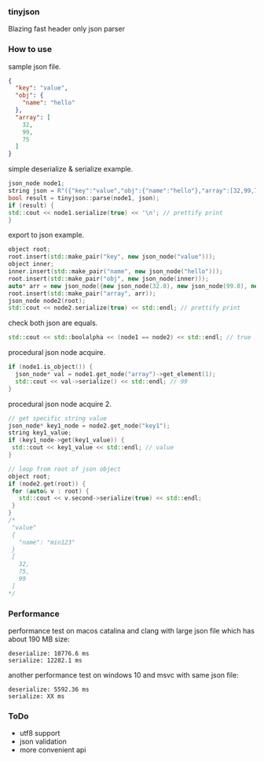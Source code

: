 ### tinyjson

Blazing fast header only json parser

### How to use

sample json file.
```json
{
  "key": "value",
  "obj": {
    "name": "hello"
  },
  "array": [
    32,
    99,
    75
  ]
}
```

simple deserialize & serialize example.
```c++
json_node node1;
string json = R"({"key":"value","obj":{"name":"hello"},"array":[32,99,75]})";
bool result = tinyjson::parse(node1, json);
if (result) {
std::cout << node1.serialize(true) << '\n'; // prettify print
}
```

export to json example.
```c++
object root;
root.insert(std::make_pair("key", new json_node("value")));
object inner;
inner.insert(std::make_pair("name", new json_node("hello")));
root.insert(std::make_pair("obj", new json_node(inner)));
auto* arr = new json_node({new json_node(32.0), new json_node(99.0), new json_node(75.0)});
root.insert(std::make_pair("array", arr));
json_node node2(root);
std::cout << node2.serialize(true) << std::endl; // prettify print
```

check both json are equals.
```c++
std::cout << std::boolalpha << (node1 == node2) << std::endl; // true
```

procedural json node acquire.
```c++
if (node1.is_object()) {
  json_node* val = node1.get_node("array")->get_element(1);
  std::cout << val->serialize() << std::endl; // 99
}
```

procedural json node acquire 2.
```c++
// get specific string value
json_node* key1_node = node2.get_node("key1");
string key1_value;
if (key1_node->get(key1_value)) {
 std::cout << key1_value << std::endl; // value
}

// loop from root of json object
object root;
if (node2.get(root)) {
 for (auto& v : root) {
   std::cout << v.second->serialize(true) << std::endl;
 }
}
/*
 "value"
 {
   "name": "min123"
 }
 [
   32,
   75,
   99
 ]
*/
```

### Performance

performance test on macos catalina and clang with large json file which has about 190 MB size:

```
deserialize: 10776.6 ms
serialize: 12282.1 ms
```

another performance test on windows 10 and msvc with same json file:

```
deserialize: 5592.36 ms
serialize: XX ms
```

### ToDo

- utf8 support
- json validation
- more convenient api
